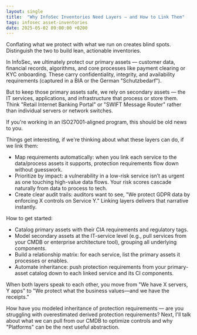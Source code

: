 ```yaml
---
layout: single
title:  "Why InfoSec Inventories Need Layers — and How to Link Them"
tags: infosec asset-inventories
date: 2025-05-02 09:00:00 +0200
---
```

Conflating what we protect with what we run on creates blind spots. Distinguish the two to build lean, actionable inventories.
<!--more-->

In InfoSec, we ultimately protect our primary assets — customer data, financial records, algorithms, and core processes like payment clearing or KYC onboarding. These carry confidentiality, integrity, and availability requirements (captured in a BIA or the German "Schutzbedarf").

But to keep those primary assets safe, we rely on secondary assets — the IT services, applications, and infrastructure that process or store them. Think "Retail Internet Banking Portal" or "SWIFT Message Router" rather than individual servers or network switches.

If you're working in an ISO27001-aligned program, this should be old news to you.

Things get interesting, if we're thinking about what these layers can do, if we link them:
- Map requirements automatically: when you link each service to the data/process assets it supports, protection requirements flow down without guesswork.
- Prioritize by impact: a vulnerability in a low-risk service isn’t as urgent as one touching high-value data flows. Your risk scores cascade naturally from data to process to tech.
- Create clear audit trails: auditors want to see, "We protect GDPR data by enforcing X controls on Service Y." Linking layers delivers that narrative instantly.

How to get started:
- Catalog primary assets with their CIA requirements and regulatory tags.
- Model secondary assets at the IT-service level (e.g., pull services from your CMDB or enterprise architecture tool), grouping all underlying components.
- Build a relationship matrix: for each service, list the primary assets it processes or enables.
- Automate inheritance: push protection requirements from your primary-asset catalog down to each linked service and its CI components.

When both layers speak to each other, you move from "We have X servers, Y apps" to "We protect what the business values—and we have the receipts."

How have you modeled inheritance of protection requirements — are you struggling with overestimated derived protection requirements?
Next, I'll talk about what we can pull from our CMDB to optimize controls and why "Platforms" can be the next useful abstraction.
